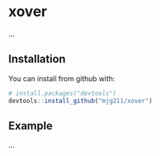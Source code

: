 
<!-- README.md is generated from README.Rmd. Please edit that file -->

# xover

…

## Installation

You can install  from github with:

``` r
# install.packages("devtools")
devtools::install_github("mjg211/xover")
```

## Example

…
